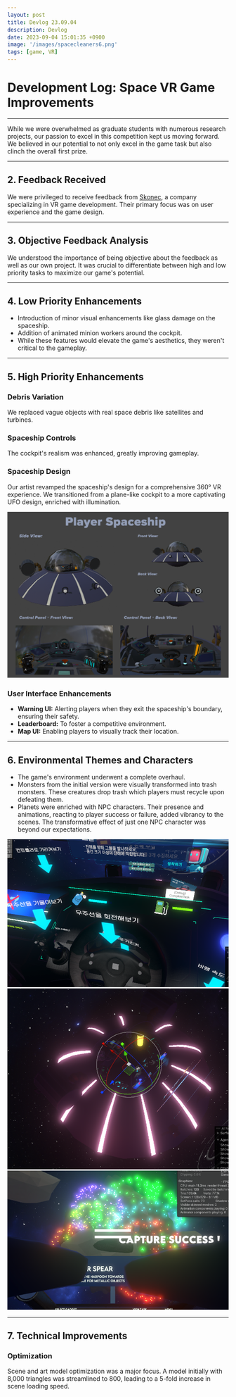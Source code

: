 ```yaml
---
layout: post
title: Devlog 23.09.04
description: Devlog
date: 2023-09-04 15:01:35 +0900
image: '/images/spacecleaners6.png'
tags: [game, VR]
---
```

# Development Log: Space VR Game Improvements

---

While we were overwhelmed as graduate students with numerous research projects, our passion to excel in this competition kept us moving forward. We believed in our potential to not only excel in the game task but also clinch the overall first prize.

---

## 2. Feedback Received

We were privileged to receive feedback from [Skonec](https://www.skonec.com/), a company specializing in VR game development. Their primary focus was on user experience and the game design.

---

## 3. Objective Feedback Analysis

We understood the importance of being objective about the feedback as well as our own project. It was crucial to differentiate between high and low priority tasks to maximize our game's potential.

---

## 4. Low Priority Enhancements

- Introduction of minor visual enhancements like glass damage on the spaceship.
- Addition of animated minion workers around the cockpit.
- While these features would elevate the game's aesthetics, they weren't critical to the gameplay.

---

## 5. High Priority Enhancements

### Debris Variation
We replaced vague objects with real space debris like satellites and turbines.

### Spaceship Controls
The cockpit's realism was enhanced, greatly improving gameplay.

### Spaceship Design
Our artist revamped the spaceship's design for a comprehensive 360° VR experience. We transitioned from a plane-like cockpit to a more captivating UFO design, enriched with illumination.

![Game Scene](/images/spacecleaners-2.png)

### User Interface Enhancements
- **Warning UI:** Alerting players when they exit the spaceship's boundary, ensuring their safety.
- **Leaderboard:** To foster a competitive environment.
- **Map UI:** Enabling players to visually track their location.

---

## 6. Environmental Themes and Characters

- The game's environment underwent a complete overhaul.
- Monsters from the initial version were visually transformed into trash monsters. These creatures drop trash which players must recycle upon defeating them.
- Planets were enriched with NPC characters. Their presence and animations, reacting to player success or failure, added vibrancy to the scenes. The transformative effect of just one NPC character was beyond our expectations.

<div class="gallery-box">
  <div class="gallery">
    <img src="/images/spacecleaners-4.png" loading="lazy">
    <img src="/images/spacecleaners-5.png" loading="lazy">
    <img src="/images/spacecleaners-6.png" loading="lazy">
  </div>
</div>

---

## 7. Technical Improvements

### Optimization
Scene and art model optimization was a major focus. A model initially with 8,000 triangles was streamlined to 800, leading to a 5-fold increase in scene loading speed.
